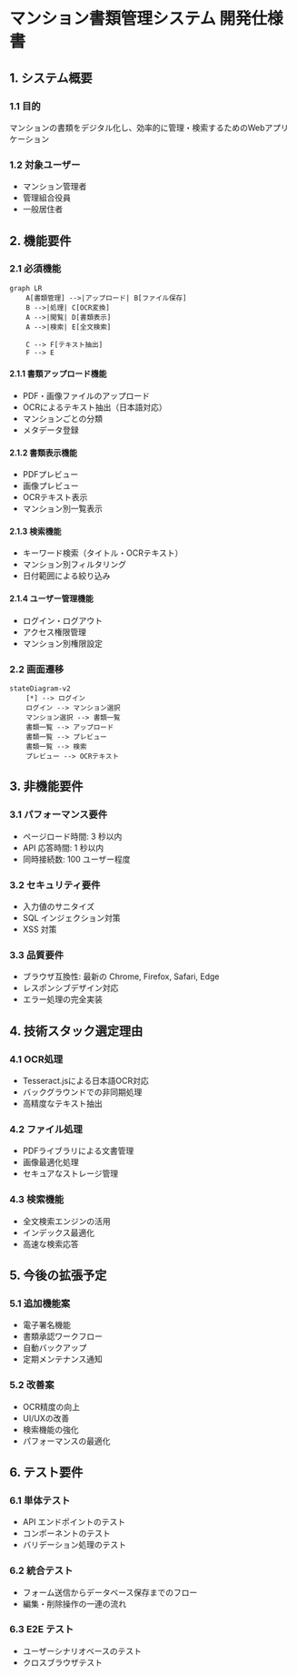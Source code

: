 # マンション書類管理システム 開発仕様書

## 1. システム概要

### 1.1 目的

マンションの書類をデジタル化し、効率的に管理・検索するためのWebアプリケーション

### 1.2 対象ユーザー

- マンション管理者
- 管理組合役員
- 一般居住者

## 2. 機能要件

### 2.1 必須機能

```mermaid
graph LR
    A[書類管理] -->|アップロード| B[ファイル保存]
    B -->|処理| C[OCR変換]
    A -->|閲覧| D[書類表示]
    A -->|検索| E[全文検索]
    
    C --> F[テキスト抽出]
    F --> E
```

#### 2.1.1 書類アップロード機能

- PDF・画像ファイルのアップロード
- OCRによるテキスト抽出（日本語対応）
- マンションごとの分類
- メタデータ登録

#### 2.1.2 書類表示機能

- PDFプレビュー
- 画像プレビュー
- OCRテキスト表示
- マンション別一覧表示

#### 2.1.3 検索機能

- キーワード検索（タイトル・OCRテキスト）
- マンション別フィルタリング
- 日付範囲による絞り込み

#### 2.1.4 ユーザー管理機能

- ログイン・ログアウト
- アクセス権限管理
- マンション別権限設定

### 2.2 画面遷移

```mermaid
stateDiagram-v2
    [*] --> ログイン
    ログイン --> マンション選択
    マンション選択 --> 書類一覧
    書類一覧 --> アップロード
    書類一覧 --> プレビュー
    書類一覧 --> 検索
    プレビュー --> OCRテキスト
```

## 3. 非機能要件

### 3.1 パフォーマンス要件

- ページロード時間: 3 秒以内
- API 応答時間: 1 秒以内
- 同時接続数: 100 ユーザー程度

### 3.2 セキュリティ要件

- 入力値のサニタイズ
- SQL インジェクション対策
- XSS 対策

### 3.3 品質要件

- ブラウザ互換性: 最新の Chrome, Firefox, Safari, Edge
- レスポンシブデザイン対応
- エラー処理の完全実装

## 4. 技術スタック選定理由

### 4.1 OCR処理

- Tesseract.jsによる日本語OCR対応
- バックグラウンドでの非同期処理
- 高精度なテキスト抽出

### 4.2 ファイル処理

- PDFライブラリによる文書管理
- 画像最適化処理
- セキュアなストレージ管理

### 4.3 検索機能

- 全文検索エンジンの活用
- インデックス最適化
- 高速な検索応答

## 5. 今後の拡張予定

### 5.1 追加機能案

- 電子署名機能
- 書類承認ワークフロー
- 自動バックアップ
- 定期メンテナンス通知

### 5.2 改善案

- OCR精度の向上
- UI/UXの改善
- 検索機能の強化
- パフォーマンスの最適化

## 6. テスト要件

### 6.1 単体テスト

- API エンドポイントのテスト
- コンポーネントのテスト
- バリデーション処理のテスト

### 6.2 統合テスト

- フォーム送信からデータベース保存までのフロー
- 編集・削除操作の一連の流れ

### 6.3 E2E テスト

- ユーザーシナリオベースのテスト
- クロスブラウザテスト
